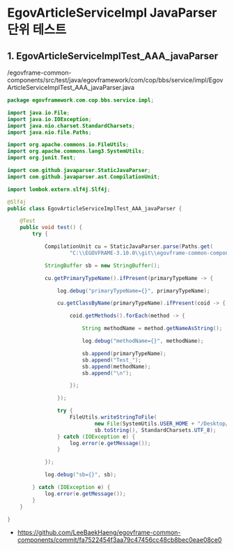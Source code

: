 # EgovArticleServiceImpl JavaParser 단위 테스트

## 1. EgovArticleServiceImplTest_AAA_javaParser

/egovframe-common-components/src/test/java/egovframework/com/cop/bbs/service/impl/EgovArticleServiceImplTest_AAA_javaParser.java

```java
package egovframework.com.cop.bbs.service.impl;

import java.io.File;
import java.io.IOException;
import java.nio.charset.StandardCharsets;
import java.nio.file.Paths;

import org.apache.commons.io.FileUtils;
import org.apache.commons.lang3.SystemUtils;
import org.junit.Test;

import com.github.javaparser.StaticJavaParser;
import com.github.javaparser.ast.CompilationUnit;

import lombok.extern.slf4j.Slf4j;

@Slf4j
public class EgovArticleServiceImplTest_AAA_javaParser {

	@Test
	public void test() {
		try {

			CompilationUnit cu = StaticJavaParser.parse(Paths.get(
					"C:\\EGOVFRAME-3.10.0\\git\\egovframe-common-components\\src\\main\\java\\egovframework\\com\\cop\\bbs\\service\\impl\\EgovArticleServiceImpl.java"));

			StringBuffer sb = new StringBuffer();

			cu.getPrimaryTypeName().ifPresent(primaryTypeName -> {

				log.debug("primaryTypeName={}", primaryTypeName);

				cu.getClassByName(primaryTypeName).ifPresent(coid -> {

					coid.getMethods().forEach(method -> {

						String methodName = method.getNameAsString();

						log.debug("methodName={}", methodName);

						sb.append(primaryTypeName);
						sb.append("Test_");
						sb.append(methodName);
						sb.append("\n");

					});

				});

				try {
					FileUtils.writeStringToFile(
							new File(SystemUtils.USER_HOME + "/Desktop/god.codegen/" + primaryTypeName + ".txt"),
							sb.toString(), StandardCharsets.UTF_8);
				} catch (IOException e) {
					log.error(e.getMessage());
				}

			});

			log.debug("sb={}", sb);

		} catch (IOException e) {
			log.error(e.getMessage());
		}
	}

}
```

- https://github.com/LeeBaekHaeng/egovframe-common-components/commit/fa7522454f3aa79c47456cc48cb8bec0eae08ce0
